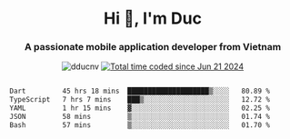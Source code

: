 <h1 align="center">
  Hi 👋, I'm  Duc</h1>
<h3 align="center">A passionate mobile application developer from Vietnam</h3>  
  
<p align="center"> <img src="https://komarev.com/ghpvc/?username=dducnv&label=Profile%20views&color=0e75b6&style=flat" alt="dducnv" /> 
<a href="https://wakatime.com/@4d2a2cd9-1bcb-4dd1-84a4-dce128a35137"><img src="https://wakatime.com/badge/user/4d2a2cd9-1bcb-4dd1-84a4-dce128a35137.svg" alt="Total time coded since Jun 21 2024" /></a>
</p>  

<div style="width: 100vw; overflow-x: auto; flex:center">
  <!--START_SECTION:waka-->

```txt
Dart         45 hrs 18 mins  ████████████████████▒░░░░   80.89 %
TypeScript   7 hrs 7 mins    ███▒░░░░░░░░░░░░░░░░░░░░░   12.72 %
YAML         1 hr 15 mins    ▓░░░░░░░░░░░░░░░░░░░░░░░░   02.25 %
JSON         58 mins         ▒░░░░░░░░░░░░░░░░░░░░░░░░   01.74 %
Bash         57 mins         ▒░░░░░░░░░░░░░░░░░░░░░░░░   01.70 %
```

<!--END_SECTION:waka-->
</div>




  
